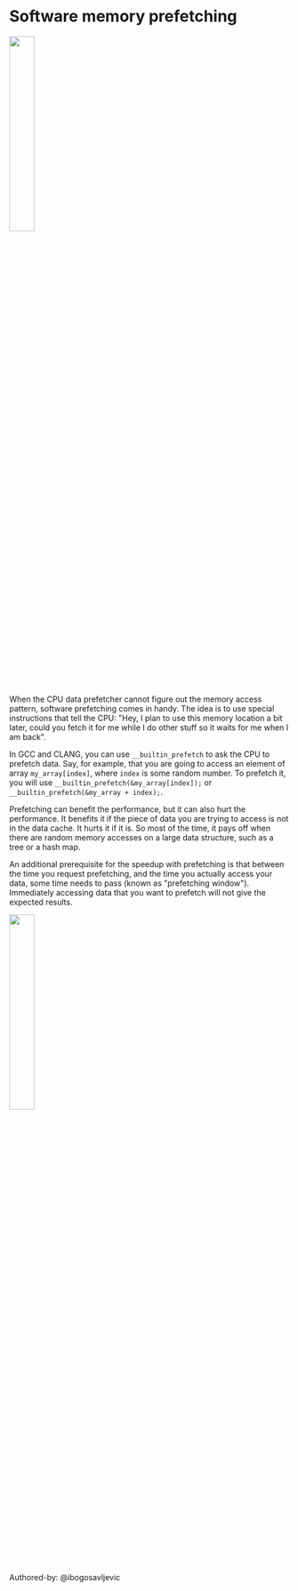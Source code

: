 # Software memory prefetching

[<img src="https://drive.google.com/uc?export=view&id=1yio888BmVCz8T-PRKiTvCekqem5ltQ0M" width="30%">](https://www.youtube.com/watch?v=yTkaLNuUCXw&list=PLRWO2AL1QAV6bJAU2kgB4xfodGID43Y5d)

When the CPU data prefetcher cannot figure out the memory access pattern, software prefetching comes in handy. The idea is to use special instructions that tell the CPU: "Hey, I plan to use this memory location a bit later, could you fetch it for me while I do other stuff so it waits for me when I am back".

In GCC and CLANG, you can use `__builtin_prefetch` to ask the CPU to prefetch data. Say, for example, that you are going to access an element of array `my_array[index]`, where `index` is some random number. To prefetch it, you will use `__builtin_prefetch(&my_array[index]);` or `__builtin_prefetch(&my_array + index);`.

Prefetching can benefit the performance, but it can also hurt the performance. It benefits it if the piece of data you are trying to access is not in the data cache. It hurts it if it is. So most of the time, it pays off when there are random memory accesses on a large data structure, such as a tree or a hash map.

An additional prerequisite for the speedup with prefetching is that between the time you request prefetching, and the time you actually access your data, some time needs to pass (known as "prefetching window"). Immediately accessing data that you want to prefetch will not give the expected results.

[<img src="https://drive.google.com/uc?export=view&id=14m5Gm39Z9Ps1JjZNR9eneOiN9gPcgJjo" width="30%">](https://www.youtube.com/watch?v=XkzTTh-CEUc&list=PLRWO2AL1QAV6bJAU2kgB4xfodGID43Y5d)

Authored-by: @ibogosavljevic
